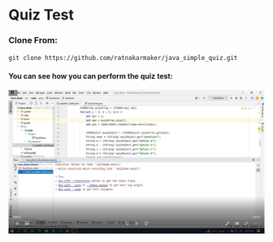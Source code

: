 # Quiz Test

### **Clone From**:

```
git clone https://github.com/ratnakarmaker/java_simple_quiz.git
```

#### You can see how you can perform the quiz test:
[![Watch tthe video](./home.png)](./ques-bank-quiz.mp4)
